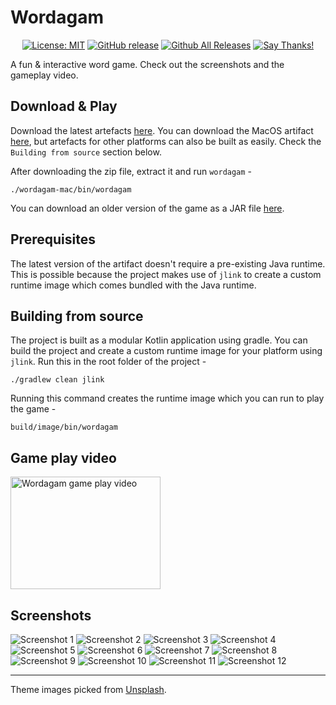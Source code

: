 # Wordagam

<p align="center">
<a href="https://opensource.org/licenses/MIT"><img src="https://img.shields.io/badge/License-MIT-yellow.svg" alt="License: MIT" /></a>
<a href="https://github.com/gravetii/wordagam/releases/latest"><img src="https://img.shields.io/github/release/gravetii/wordagam.svg?style=flat-square" alt="GitHub release" /></a>
<a href="https://github.com/gravetii/wordagam/releases"><img src="https://img.shields.io/github/downloads/gravetii/wordagam/total.svg?style=flat-square" alt="Github All Releases" /></a>
<a href="https://saythanks.io/to/gravetii"><img src="https://img.shields.io/badge/Say%20Thanks-!-1EAEDB.svg" alt="Say Thanks!" /></a>
</p>

A fun & interactive word game. Check out the screenshots and the gameplay video.

## Download & Play

Download the latest artefacts [here](https://github.com/gravetii/wordagam/releases/tag/v3.0). You can download the MacOS artifact [here](https://github.com/gravetii/wordagam/releases/download/v3.0/wordagam-mac.zip), but artefacts for other platforms can also be built as easily. Check the `Building from source` section below.

After downloading the zip file, extract it and run `wordagam` -  

```
./wordagam-mac/bin/wordagam
```

You can download an older version of the game as a JAR file [here](https://github.com/gravetii/wordagam/releases/download/v1.6/wordagam-1.6.jar).

## Prerequisites

The latest version of the artifact doesn't require a pre-existing Java runtime. This is possible because the project makes use of `jlink` to create a custom runtime image which comes bundled with the Java runtime.

## Building from source

The project is built as a modular Kotlin application using gradle. You can build the project and create a custom runtime image for your platform using `jlink`. Run this in the root folder of the project - 
```
./gradlew clean jlink
```

Running this command creates the runtime image which you can run to play the game - 
```
build/image/bin/wordagam
```

## Game play video

<a href="http://www.youtube.com/watch?feature=player_embedded&v=EuWyjQGn0H0
"><img src="http://img.youtube.com/vi/EuWyjQGn0H0/2.jpg" alt="Wordagam game play video" width="240" height="180" /></a>

## Screenshots

![Screenshot 1](screenshots/1.jpg)
![Screenshot 2](screenshots/2.jpg)
![Screenshot 3](screenshots/3.jpg)
![Screenshot 4](screenshots/4.jpg)
![Screenshot 5](screenshots/5.jpg)
![Screenshot 6](screenshots/6.jpg)
![Screenshot 7](screenshots/7.jpg)
![Screenshot 8](screenshots/8.jpg)
![Screenshot 9](screenshots/9.jpg)
![Screenshot 10](screenshots/10.jpg)
![Screenshot 11](screenshots/11.jpg)
![Screenshot 12](screenshots/12.jpg)

---

<div>Theme images picked from <a href="https://unsplash.com" target="_blank">Unsplash</a>.</div>
